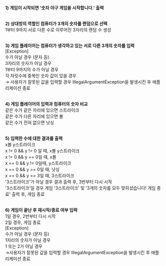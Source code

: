 **1) 게임이 시작되면 '숫자 야구 게임을 시작합니다.' 출력**<br><br>

**2) 상대방의 역할인 컴퓨터가 3개의 숫자를 랜덤으로 선택**<br>
1부터 9까지 서로 다른 수로 이루어진 3자리의 랜덤 수 생성<br><br>

**3) 게임 플레이어는 컴퓨터가 생각하고 있는 서로 다른 3개의 숫자를 입력**<br>
[Exception]<br>
수가 아닐 경우 (문자 등)<br>
3자리의 숫자가 아닐 경우<br>
1부터 9까지의 수가 아닐 경우<br>
각 자릿수에 중복인 숫자 값이 있을 경우<br>
→ 사용자가 잘못된 값을 입력할 경우 IllegalArgumentException을 발생시킨 후 애플리케이션 종료<br><br>

**4) 게임 플레이어의 입력과 컴퓨터의 숫자 비교**<br>
같은 수가 같은 자리에 있으면 스트라이크<br>
같은 수가 다른 자리에 있으면 볼<br>
같은 수가 전혀 없으면 낫싱<br><br>

**5) 입력한 수에 대한 결과를 출력**<br>
x볼 y스트라이크<br>
x != 0 && y != 0 일 때, x볼 y스트라이크<br>
x != 0 && y == 0일 때, x볼<br>
x == 0 && y != 0일때, y스트라이크<br>
x == 0 && y == 0일 때, 낫싱<br>
x == 0 && y == 3일 때, 3스트라이크<br>
'3스트라이크'가 아닐 경우 결과 출력 후, 3번부터 다시 시작<br>
'3스트라이크'일 경우 게임 '3스트라이크' 및 '3개의 숫자를 모두 맞히셨습니다! 게임 종료' 출력 후, 게임 종료<br><br>

**6) 게임이 끝난 후 재시작/종료 여부 입력**<br>
1일 경우, 2번부터 다시 시작<br>
2일 경우, 게임 종료<br>
[Exception]<br>
수가 아닐 경우 (문자 등)<br>
1자리의 숫자가 아닐 경우<br>
1 또는 2가 아닐 경우<br>
→사용자가 잘못된 값을 입력할 경우 IllegalArgumentException을 발생시킨 후 애플리케이션 종료<br><br>